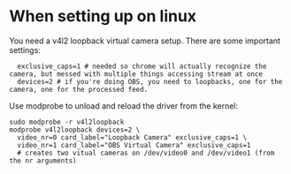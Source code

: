 # When setting up on linux

You need a v4l2 loopback virtual camera setup. There are some important settings:

```
  exclusive_caps=1 # needed so chrome will actually recognize the camera, but messed with multiple things accessing stream at once
  devices=2 # if you're doing OBS, you need to loopbacks, one for the camera, one for the processed feed.
```


Use modprobe to unload and reload the driver from the kernel:

```
sudo modprobe -r v4l2loopback
modprobe v4l2loopback devices=2 \
  video_nr=0 card_label="Loopback Camera" exclusive_caps=1 \
  video_nr=1 card_label="OBS Virtual Camera" exclusive_caps=1
  # creates two vitual cameras on /dev/video0 and /dev/video1 (from the nr arguments)
```
